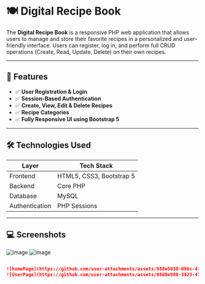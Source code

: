 # 🍽️ Digital Recipe Book

The **Digital Recipe Book** is a responsive PHP web application that allows users to manage and store their favorite recipes in a personalized and user-friendly interface. Users can register, log in, and perform full CRUD operations (Create, Read, Update, Delete) on their own recipes.

---

## 🚀 Features

- ✅ **User Registration & Login**
- ✅ **Session-Based Authentication**
- ✅ **Create, View, Edit & Delete Recipes**
- ✅ **Recipe Categories**
- ✅ **Fully Responsive UI using Bootstrap 5**
---

## 🛠️ Technologies Used

| Layer         | Tech Stack                     |
|---------------|--------------------------------|
| Frontend      | HTML5, CSS3, Bootstrap 5       |
| Backend       | Core PHP                       |
| Database      | MySQL                          |
| Authentication| PHP Sessions                   |   |

---

## 💻 Screenshots

![image](https://github.com/user-attachments/assets/26fa6a17-eb40-47ab-bb31-b236c12f3ded)
![image](https://github.com/user-attachments/assets/e8d5d295-6e27-4f35-b2e4-22b587a99a73)


```markdown

![homePage](https://github.com/user-attachments/assets/988e5038-096c-4f69-b2b6-21460cdd0fca)
![UserPage](https://github.com/user-attachments/assets/08d0e980-3423-4737-b6a0-3be139126330)
